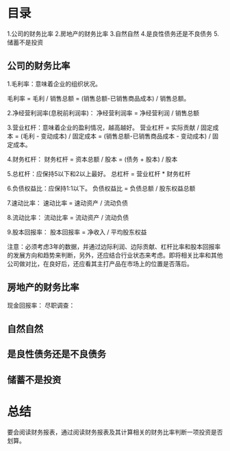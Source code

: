 # 目录
1.公司的财务比率
2.房地产的财务比率
3.自然自然
4.是良性债务还是不良债务
5.储蓄不是投资

## 公司的财务比率
1.毛利率：意味着企业的组织状况。

  毛利率 = 毛利 / 销售总额 = (销售总额-已销售商品成本) / 销售总额。

2.净经营利润率(息税前利润率)： 
  净经营利润率 = 净经营利润 / 销售总额 

3.营业杠杆：意味着企业的盈利情况，越高越好。
  营业杠杆 = 实际贡献 / 固定成本 = (毛利 - 变动成本) / 固定成本 = (销售总额-已销售商品成本 - 变动成本) / 固定成本。

4.财务杠杆：
  财务杠杆 = 资本总额 / 股本 =  (债务 + 股本) / 股本

5.总杠杆：应保持5以下和2以上最好。
  总杠杆 = 营业杠杆 * 财务杠杆

6.负债权益比：应保持1:1以下。
  负债权益比 = 负债总额 / 股东权益总额

7.速动比率：
  速动比率 = 速动资产 / 流动负债

8.流动比率：
  流动比率 = 流动资产 / 流动负债

9.股本回报率：
  股本回报率 = 净收入 / 平均股东权益

注意：必须考虑3年的数据，并通过边际利润、边际贡献、杠杆比率和股本回报率的发展方向和趋势来判断，另外，还应结合行业状态来考虑。即将相关比率和其他公司做对比，在良好后，还应看其主打产品在市场上的位置是否落后。

## 房地产的财务比率
  现金回报率：
  尽职调查：
  
## 自然自然
## 是良性债务还是不良债务
## 储蓄不是投资

# 总结
  要会阅读财务报表，通过阅读财务报表及其计算相关的财务比率判断一项投资是否划算。
